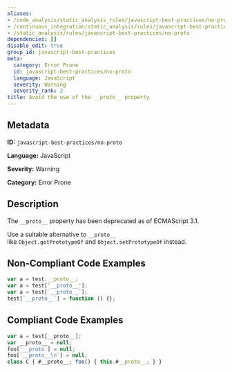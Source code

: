 ```yaml
---
aliases:
- /code_analysis/static_analysis_rules/javascript-best-practices/no-proto
- /continuous_integration/static_analysis/rules/javascript-best-practices/no-proto
- /static_analysis/rules/javascript-best-practices/no-proto
dependencies: []
disable_edit: true
group_id: javascript-best-practices
meta:
  category: Error Prone
  id: javascript-best-practices/no-proto
  language: JavaScript
  severity: Warning
  severity_rank: 2
title: Avoid the use of the __proto__ property
---
```

<!--  SOURCED FROM https://github.com/DataDog/datadog-static-analyzer-rule-docs -->


## Metadata
**ID:** `javascript-best-practices/no-proto`

**Language:** JavaScript

**Severity:** Warning

**Category:** Error Prone

## Description
The `__proto__` property has been deprecated as of ECMAScript 3.1.

Use a suitable alternative to `__proto__` like `Object.getPrototypeOf` and `Object.setPrototypeOf` instead.

## Non-Compliant Code Examples
```javascript
var a = test.__proto__;
var a = test['__proto__'];
var a = test[`__proto__`];
test[`__proto__`] = function () {};
```

## Compliant Code Examples
```javascript
var a = test[__proto__];
var __proto__ = null;
foo[`__proto`] = null;
foo[`__proto__\n`] = null;
class C { #__proto__; foo() { this.#__proto__; } }
```
